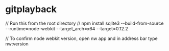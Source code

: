 # gitplayback

// Run this from the root directory
// npm install sqlite3 --build-from-source --runtime=node-webkit --target_arch=x64 --target=0.12.2

// To confirm node webkit version, open nw app and in address bar type
nw:version
